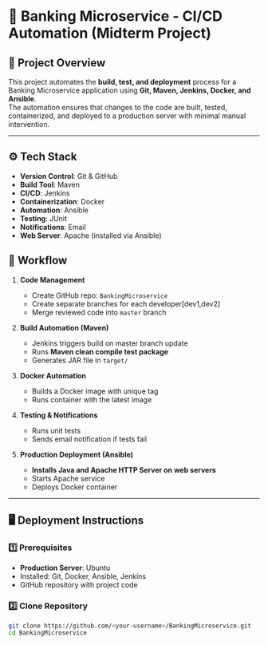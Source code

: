 # 🏦 Banking Microservice - CI/CD Automation (Midterm Project)

## 📌 Project Overview
This project automates the **build, test, and deployment** process for a Banking Microservice application using **Git, Maven, Jenkins, Docker, and Ansible**.  
The automation ensures that changes to the code are built, tested, containerized, and deployed to a production server with minimal manual intervention.

---

## ⚙ Tech Stack
- **Version Control**: Git & GitHub
- **Build Tool**: Maven
- **CI/CD**: Jenkins
- **Containerization**: Docker
- **Automation**: Ansible
- **Testing**: JUnit
- **Notifications**: Email
- **Web Server**: Apache (installed via Ansible)


## 🚀 Workflow
1. **Code Management**
   - Create GitHub repo: `BankingMicroservice`
   - Create separate branches for each developer[dev1,dev2]
   - Merge reviewed code into `master` branch

2. **Build Automation (Maven)**
   - Jenkins triggers build on master branch update
   - Runs **Maven clean compile test package**
   - Generates JAR file in `target/`

3. **Docker Automation**
   - Builds a Docker image with unique tag
   - Runs container with the latest image

4. **Testing & Notifications**
   - Runs unit tests
   - Sends email notification if tests fail

5. **Production Deployment (Ansible)**
   - **Installs Java and Apache HTTP Server on web servers**
   - Starts Apache service
   - Deploys Docker container

---

## 🖥 Deployment Instructions

### 1️⃣ Prerequisites
- **Production Server**: Ubuntu
- Installed: Git, Docker, Ansible, Jenkins
- GitHub repository with project code

### 2️⃣ Clone Repository
```bash
git clone https://github.com/<your-username>/BankingMicroservice.git
cd BankingMicroservice
